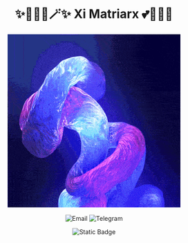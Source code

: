 <h1 align="center">✨🧚🏻‍♀️🪄✨ Xi Matriarx  💕🦄🌈🏰</h1>

<p align="center">
    <img src="fractal.gif">
</p>

<p align="center">
    <img alt="Email" src="https://img.shields.io/badge/xi%40ximatriarx.io-404040?style=flat&link=mailto%3Axi%40ximatriarx.io">
    <img alt="Telegram" src="https://img.shields.io/badge/-Telegram-404040?style=flat&logo=Telegram&link=https%3A%2Ft.me%2Fximatriarx.io">
</p>

<p align="center">
    <img alt="Static Badge" src="https://img.shields.io/badge/-Patreon-404040?style=flat&logo=Patreon&link=patreon.com%2FXiMatriarx">
</p>
